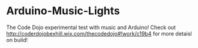 Arduino-Music-Lights
====================

The Code Dojo experimental test with music and Arduino!
Check out http://coderdojobexhill.wix.com/thecodedojo#!work/c19b4 for more detaisl on build!

